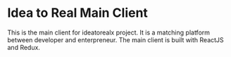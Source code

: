 # Idea to Real Main Client

This is the main client for ideatorealx project. It is a matching platform between developer and enterpreneur. The main client is built with ReactJS and Redux.